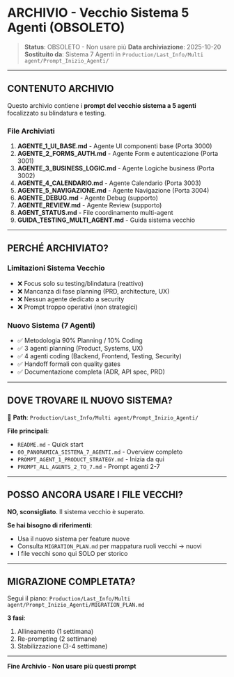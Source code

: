 # ARCHIVIO - Vecchio Sistema 5 Agenti (OBSOLETO)

> **Status**: OBSOLETO - Non usare più
> **Data archiviazione**: 2025-10-20
> **Sostituito da**: Sistema 7 Agenti in `Production/Last_Info/Multi agent/Prompt_Inizio_Agenti/`

---

## CONTENUTO ARCHIVIO

Questo archivio contiene i **prompt del vecchio sistema a 5 agenti** focalizzato su blindatura e testing.

### File Archiviati

1. **AGENTE_1_UI_BASE.md** - Agente UI componenti base (Porta 3000)
2. **AGENTE_2_FORMS_AUTH.md** - Agente Form e autenticazione (Porta 3001)
3. **AGENTE_3_BUSINESS_LOGIC.md** - Agente Logiche business (Porta 3002)
4. **AGENTE_4_CALENDARIO.md** - Agente Calendario (Porta 3003)
5. **AGENTE_5_NAVIGAZIONE.md** - Agente Navigazione (Porta 3004)
6. **AGENTE_DEBUG.md** - Agente Debug (supporto)
7. **AGENTE_REVIEW.md** - Agente Review (supporto)
8. **AGENT_STATUS.md** - File coordinamento multi-agent
9. **GUIDA_TESTING_MULTI_AGENT.md** - Guida sistema vecchio

---

## PERCHÉ ARCHIVIATO?

### Limitazioni Sistema Vecchio
- ❌ Focus solo su testing/blindatura (reattivo)
- ❌ Mancanza di fase planning (PRD, architecture, UX)
- ❌ Nessun agente dedicato a security
- ❌ Prompt troppo operativi (non strategici)

### Nuovo Sistema (7 Agenti)
- ✅ Metodologia 90% Planning / 10% Coding
- ✅ 3 agenti planning (Product, Systems, UX)
- ✅ 4 agenti coding (Backend, Frontend, Testing, Security)
- ✅ Handoff formali con quality gates
- ✅ Documentazione completa (ADR, API spec, PRD)

---

## DOVE TROVARE IL NUOVO SISTEMA?

📂 **Path**: `Production/Last_Info/Multi agent/Prompt_Inizio_Agenti/`

**File principali**:
- `README.md` - Quick start
- `00_PANORAMICA_SISTEMA_7_AGENTI.md` - Overview completo
- `PROMPT_AGENT_1_PRODUCT_STRATEGY.md` - Inizia da qui
- `PROMPT_ALL_AGENTS_2_TO_7.md` - Prompt agenti 2-7

---

## POSSO ANCORA USARE I FILE VECCHI?

**NO, sconsigliato**. Il sistema vecchio è superato.

**Se hai bisogno di riferimenti**:
- Usa il nuovo sistema per feature nuove
- Consulta `MIGRATION_PLAN.md` per mappatura ruoli vecchi → nuovi
- I file vecchi sono qui SOLO per storico

---

## MIGRAZIONE COMPLETATA?

Segui il piano: `Production/Last_Info/Multi agent/Prompt_Inizio_Agenti/MIGRATION_PLAN.md`

**3 fasi**:
1. Allineamento (1 settimana)
2. Re-prompting (2 settimane)
3. Stabilizzazione (3-4 settimane)

---

**Fine Archivio - Non usare più questi prompt**
